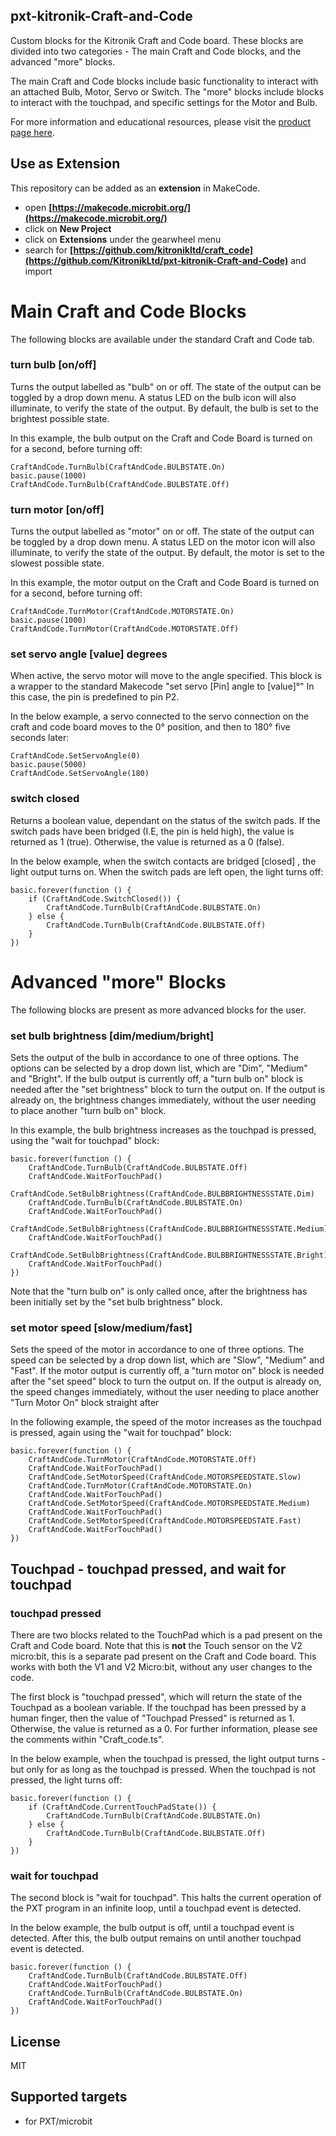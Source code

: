 ## pxt-kitronik-Craft-and-Code
Custom blocks for the Kitronik Craft and Code board.
These blocks are divided into two categories - The main Craft and Code blocks, and the advanced "more" blocks.

The main Craft and Code blocks include basic functionality to interact with an attached Bulb, Motor, Servo or Switch.
The "more" blocks include blocks to interact with the touchpad, and specific settings for the Motor and Bulb.

For more information and educational resources, please visit the [product page here](https://kitronik.co.uk/products/56120).

## Use as Extension

This repository can be added as an **extension** in MakeCode.

* open **[https://makecode.microbit.org/](https://makecode.microbit.org/)**
* click on **New Project**
* click on **Extensions** under the gearwheel menu
* search for **[https://github.com/kitronikltd/craft_code](https://github.com/KitronikLtd/pxt-kitronik-Craft-and-Code)** and import

# Main Craft and Code Blocks

The following blocks are available under the standard Craft and Code tab. 

### turn bulb [on/off]

Turns the output labelled as "bulb" on or off.
The state of the output can be toggled by a drop down menu. 
A status LED on the bulb icon will also illuminate, to verify the state of the output. 
By default, the bulb is set to the brightest possible state.

In this example, the bulb output on the Craft and Code Board is turned on for a second, before turning off:
```blocks
CraftAndCode.TurnBulb(CraftAndCode.BULBSTATE.On)
basic.pause(1000)
CraftAndCode.TurnBulb(CraftAndCode.BULBSTATE.Off)
```
### turn motor [on/off]

Turns the output labelled as "motor" on or off.
The state of the output can be toggled by a drop down menu. 
A status LED on the motor icon will also illuminate, to verify the state of the output. 
By default, the motor is set to the slowest possible state.

In this example, the motor output on the Craft and Code Board is turned on for a second, before turning off:
```blocks
CraftAndCode.TurnMotor(CraftAndCode.MOTORSTATE.On)
basic.pause(1000)
CraftAndCode.TurnMotor(CraftAndCode.MOTORSTATE.Off)
```

### set servo angle [value] degrees

When active, the servo motor will move to the angle specified. 
This block is a wrapper to the standard Makecode "set servo [Pin] angle to [value]°"
In this case, the pin is predefined to pin P2. 

In the below example, a servo connected to the servo connection on the craft and code board moves to
the 0° position, and then to 180° five seconds later:
```blocks
CraftAndCode.SetServoAngle(0)
basic.pause(5000)
CraftAndCode.SetServoAngle(180)
```

### switch closed

Returns a boolean value, dependant on the status of the switch pads. 
If the switch pads have been bridged (I.E, the pin is held high), the value is returned as 1 (true).
Otherwise, the value is returned as a 0 (false). 

In the below example, when the switch contacts are bridged [closed] , the light output turns on.
When the switch pads are left open, the light turns off:
```blocks
basic.forever(function () {
    if (CraftAndCode.SwitchClosed()) {
        CraftAndCode.TurnBulb(CraftAndCode.BULBSTATE.On)
    } else {
        CraftAndCode.TurnBulb(CraftAndCode.BULBSTATE.Off)
    }
})
```
# Advanced "more" Blocks

The following blocks are present as more advanced blocks for the user. 

### set bulb brightness [dim/medium/bright]

Sets the output of the bulb in accordance to one of three options. 
The options can be selected by a drop down list, which are "Dim", "Medium" and "Bright". 
If the bulb output is currently off, a "turn bulb on" block is needed after the "set brightness" block to turn the output on.
If the output is already on, the brightness changes immediately, without the user needing to place another "turn bulb on" block.

In this example, the bulb brightness increases as the touchpad is pressed, using the "wait for touchpad" block:
```blocks
basic.forever(function () {
    CraftAndCode.TurnBulb(CraftAndCode.BULBSTATE.Off)
    CraftAndCode.WaitForTouchPad()
    CraftAndCode.SetBulbBrightness(CraftAndCode.BULBBRIGHTNESSSTATE.Dim)
    CraftAndCode.TurnBulb(CraftAndCode.BULBSTATE.On)
    CraftAndCode.WaitForTouchPad()
    CraftAndCode.SetBulbBrightness(CraftAndCode.BULBBRIGHTNESSSTATE.Medium)
    CraftAndCode.WaitForTouchPad()
    CraftAndCode.SetBulbBrightness(CraftAndCode.BULBBRIGHTNESSSTATE.Bright)
    CraftAndCode.WaitForTouchPad()
})
```
Note that the "turn bulb on" is only called once, after the brightness has been initially set by the "set bulb brightness" block.

### set motor speed [slow/medium/fast]

Sets the speed of the motor in accordance to one of three options. 
The speed can be selected by a drop down list, which are "Slow", "Medium" and "Fast". 
If the motor output is currently off, a "turn motor on" block is needed after the "set speed" block to turn the output on.
If the output is already on, the speed changes immediately, without the user needing to place another "Turn Motor On" block straight after

In the following example, the speed of the motor increases as the touchpad is pressed, again using the "wait for touchpad" block:
```blocks
basic.forever(function () {
    CraftAndCode.TurnMotor(CraftAndCode.MOTORSTATE.Off)
    CraftAndCode.WaitForTouchPad()
    CraftAndCode.SetMotorSpeed(CraftAndCode.MOTORSPEEDSTATE.Slow)
    CraftAndCode.TurnMotor(CraftAndCode.MOTORSTATE.On)
    CraftAndCode.WaitForTouchPad()
    CraftAndCode.SetMotorSpeed(CraftAndCode.MOTORSPEEDSTATE.Medium)
    CraftAndCode.WaitForTouchPad()
    CraftAndCode.SetMotorSpeed(CraftAndCode.MOTORSPEEDSTATE.Fast)
    CraftAndCode.WaitForTouchPad()
})
```

## Touchpad - touchpad pressed, and wait for touchpad
### touchpad pressed
There are two blocks related to the TouchPad which is a pad present on the Craft and Code board.
Note that this is **not** the Touch sensor on the V2 micro:bit, this is a separate pad present on the Craft and Code board.
This works with both the V1 and V2 Micro:bit, without any user changes to the code. 

The first block is "touchpad pressed", which will return the state of the Touchpad as a boolean variable. 
If the touchpad has been pressed by a human finger, then the value of "Touchpad Pressed" is returned as 1.
Otherwise, the value is returned as a 0. For further information, please see the comments within "Craft_code.ts".

In the below example, when the touchpad is pressed, the light output turns - but only for as long as the touchpad is pressed.
When the touchpad is not pressed, the light turns off:
```blocks
basic.forever(function () {
    if (CraftAndCode.CurrentTouchPadState()) {
        CraftAndCode.TurnBulb(CraftAndCode.BULBSTATE.On)
    } else {
        CraftAndCode.TurnBulb(CraftAndCode.BULBSTATE.Off)
    }
})
```

### wait for touchpad
The second block is "wait for touchpad". 
This halts the current operation of the PXT program in an infinite loop, until a touchpad event is detected.

In the below example, the bulb output is off, until a touchpad event is detected. 
After this, the bulb output remains on until another touchpad event is detected. 

```blocks
basic.forever(function () {
    CraftAndCode.TurnBulb(CraftAndCode.BULBSTATE.Off)
    CraftAndCode.WaitForTouchPad()
    CraftAndCode.TurnBulb(CraftAndCode.BULBSTATE.On)
    CraftAndCode.WaitForTouchPad()
})
```

## License

MIT

## Supported targets

* for PXT/microbit
